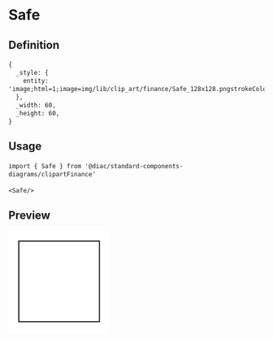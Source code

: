 # Safe

## Definition

```
{
  _style: { 
    entity: 'image;html=1;image=img/lib/clip_art/finance/Safe_128x128.pngstrokeColor=none;',
  },
  _width: 60,
  _height: 60,
}
```

## Usage

```
import { Safe } from '@diac/standard-components-diagrams/clipartFinance'

<Safe/>
```

## Preview

<img src="./safe.png" width="200"/>
